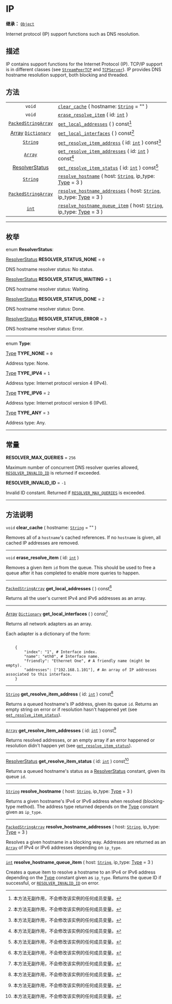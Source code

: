 <!-- ⚠ 请勿编辑本文件 ⚠ -->
<!-- 本文档使用脚本从 WeDot 引擎源码仓库生成。 -->
<!-- 生成脚本：https://github.com/WeDot-Engine/WeDot/tree/4.3/doc/tools/make_md.py； -->
<!-- 原文件：https://github.com/WeDot-Engine/WeDot/tree/4.3/doc/classes/IP.xml。 -->

<div id="_class_ip"></div>

# IP

**继承：** [`Object`](class_object.md)

Internet protocol (IP) support functions such as DNS resolution.

## 描述

IP contains support functions for the Internet Protocol (IP). TCP/IP support is in different classes (see [`StreamPeerTCP`](class_streampeertcp.md) and [`TCPServer`](class_tcpserver.md)). IP provides DNS hostname resolution support, both blocking and threaded.

## 方法

|||
|:-:|:--|
| `void`                                                      | [`clear_cache`](class_ip.md#class_ip_method_clear_cache) ( hostname: [`String`](class_string.md) = "" )                                                            |
| `void`                                                      | [`erase_resolve_item`](class_ip.md#class_ip_method_erase_resolve_item) ( id: [`int`](class_int.md) )                                                               |
| [`PackedStringArray`](class_packedstringarray.md)           | [`get_local_addresses`](class_ip.md#class_ip_method_get_local_addresses) ( ) const[^const]                                                                         |
| [Array](class_array.md) [`Dictionary`](class_dictionary.md) | [`get_local_interfaces`](class_ip.md#class_ip_method_get_local_interfaces) ( ) const[^const]                                                                       |
| [`String`](class_string.md)                                 | [`get_resolve_item_address`](class_ip.md#class_ip_method_get_resolve_item_address) ( id: [`int`](class_int.md) ) const[^const]                                     |
| [`Array`](class_array.md)                                   | [`get_resolve_item_addresses`](class_ip.md#class_ip_method_get_resolve_item_addresses) ( id: [`int`](class_int.md) ) const[^const]                                 |
| [ResolverStatus](#enum_ip_resolverstatus)                   | [`get_resolve_item_status`](class_ip.md#class_ip_method_get_resolve_item_status) ( id: [`int`](class_int.md) ) const[^const]                                       |
| [`String`](class_string.md)                                 | [`resolve_hostname`](class_ip.md#class_ip_method_resolve_hostname) ( host: [`String`](class_string.md), ip_type: [Type](#enum_ip_type) = 3 )                       |
| [`PackedStringArray`](class_packedstringarray.md)           | [`resolve_hostname_addresses`](class_ip.md#class_ip_method_resolve_hostname_addresses) ( host: [`String`](class_string.md), ip_type: [Type](#enum_ip_type) = 3 )   |
| [`int`](class_int.md)                                       | [`resolve_hostname_queue_item`](class_ip.md#class_ip_method_resolve_hostname_queue_item) ( host: [`String`](class_string.md), ip_type: [Type](#enum_ip_type) = 3 ) |

<!-- rst-class:: classref-section-separator -->

---

## 枚举

<div id="_class_enum_ip_resolverstatus"></div>

enum **ResolverStatus**: <div id="enum_ip_resolverstatus"></div>

<div id="_class_ip_constant_resolver_status_none"></div>

[ResolverStatus](#enum_ip_resolverstatus) **RESOLVER_STATUS_NONE** = ``0``

DNS hostname resolver status: No status.

<div id="_class_ip_constant_resolver_status_waiting"></div>

[ResolverStatus](#enum_ip_resolverstatus) **RESOLVER_STATUS_WAITING** = ``1``

DNS hostname resolver status: Waiting.

<div id="_class_ip_constant_resolver_status_done"></div>

[ResolverStatus](#enum_ip_resolverstatus) **RESOLVER_STATUS_DONE** = ``2``

DNS hostname resolver status: Done.

<div id="_class_ip_constant_resolver_status_error"></div>

[ResolverStatus](#enum_ip_resolverstatus) **RESOLVER_STATUS_ERROR** = ``3``

DNS hostname resolver status: Error.

<!-- rst-class:: classref-item-separator -->

---

<div id="_class_enum_ip_type"></div>

enum **Type**: <div id="enum_ip_type"></div>

<div id="_class_ip_constant_type_none"></div>

[Type](#enum_ip_type) **TYPE_NONE** = ``0``

Address type: None.

<div id="_class_ip_constant_type_ipv4"></div>

[Type](#enum_ip_type) **TYPE_IPV4** = ``1``

Address type: Internet protocol version 4 (IPv4).

<div id="_class_ip_constant_type_ipv6"></div>

[Type](#enum_ip_type) **TYPE_IPV6** = ``2``

Address type: Internet protocol version 6 (IPv6).

<div id="_class_ip_constant_type_any"></div>

[Type](#enum_ip_type) **TYPE_ANY** = ``3``

Address type: Any.

<!-- rst-class:: classref-section-separator -->

---

## 常量

<div id="_class_ip_constant_resolver_max_queries"></div>

**RESOLVER_MAX_QUERIES** = ``256`` <div id="class_ip_constant_resolver_max_queries"></div>

Maximum number of concurrent DNS resolver queries allowed, [`RESOLVER_INVALID_ID`](class_ip.md#class_ip_constant_resolver_invalid_id) is returned if exceeded.

<div id="_class_ip_constant_resolver_invalid_id"></div>

**RESOLVER_INVALID_ID** = ``-1`` <div id="class_ip_constant_resolver_invalid_id"></div>

Invalid ID constant. Returned if [`RESOLVER_MAX_QUERIES`](class_ip.md#class_ip_constant_resolver_max_queries) is exceeded.

<!-- rst-class:: classref-section-separator -->

---

## 方法说明

<div id="_class_ip_method_clear_cache"></div>

`void` **clear_cache** ( hostname: [`String`](class_string.md) = "" )<div id="class_ip_method_clear_cache"></div>

Removes all of a `hostname`'s cached references. If no `hostname` is given, all cached IP addresses are removed.

<!-- rst-class:: classref-item-separator -->

---

<div id="_class_ip_method_erase_resolve_item"></div>

`void` **erase_resolve_item** ( id: [`int`](class_int.md) )<div id="class_ip_method_erase_resolve_item"></div>

Removes a given item `id` from the queue. This should be used to free a queue after it has completed to enable more queries to happen.

<!-- rst-class:: classref-item-separator -->

---

<div id="_class_ip_method_get_local_addresses"></div>

[`PackedStringArray`](class_packedstringarray.md) **get_local_addresses** ( ) const[^const]<div id="class_ip_method_get_local_addresses"></div>

Returns all the user's current IPv4 and IPv6 addresses as an array.

<!-- rst-class:: classref-item-separator -->

---

<div id="_class_ip_method_get_local_interfaces"></div>

[Array](class_array.md) [`Dictionary`](class_dictionary.md) **get_local_interfaces** ( ) const[^const]<div id="class_ip_method_get_local_interfaces"></div>

Returns all network adapters as an array.

Each adapter is a dictionary of the form:

```

    {
        "index": "1", # Interface index.
        "name": "eth0", # Interface name.
        "friendly": "Ethernet One", # A friendly name (might be empty).
        "addresses": ["192.168.1.101"], # An array of IP addresses associated to this interface.
    }
```



<!-- rst-class:: classref-item-separator -->

---

<div id="_class_ip_method_get_resolve_item_address"></div>

[`String`](class_string.md) **get_resolve_item_address** ( id: [`int`](class_int.md) ) const[^const]<div id="class_ip_method_get_resolve_item_address"></div>

Returns a queued hostname's IP address, given its queue `id`. Returns an empty string on error or if resolution hasn't happened yet (see [`get_resolve_item_status`](class_ip.md#class_ip_method_get_resolve_item_status)).

<!-- rst-class:: classref-item-separator -->

---

<div id="_class_ip_method_get_resolve_item_addresses"></div>

[`Array`](class_array.md) **get_resolve_item_addresses** ( id: [`int`](class_int.md) ) const[^const]<div id="class_ip_method_get_resolve_item_addresses"></div>

Returns resolved addresses, or an empty array if an error happened or resolution didn't happen yet (see [`get_resolve_item_status`](class_ip.md#class_ip_method_get_resolve_item_status)).

<!-- rst-class:: classref-item-separator -->

---

<div id="_class_ip_method_get_resolve_item_status"></div>

[ResolverStatus](#enum_ip_resolverstatus) **get_resolve_item_status** ( id: [`int`](class_int.md) ) const[^const]<div id="class_ip_method_get_resolve_item_status"></div>

Returns a queued hostname's status as a [ResolverStatus](#enum_ip_resolverstatus) constant, given its queue `id`.

<!-- rst-class:: classref-item-separator -->

---

<div id="_class_ip_method_resolve_hostname"></div>

[`String`](class_string.md) **resolve_hostname** ( host: [`String`](class_string.md), ip_type: [Type](#enum_ip_type) = 3 )<div id="class_ip_method_resolve_hostname"></div>

Returns a given hostname's IPv4 or IPv6 address when resolved (blocking-type method). The address type returned depends on the [Type](#enum_ip_type) constant given as `ip_type`.

<!-- rst-class:: classref-item-separator -->

---

<div id="_class_ip_method_resolve_hostname_addresses"></div>

[`PackedStringArray`](class_packedstringarray.md) **resolve_hostname_addresses** ( host: [`String`](class_string.md), ip_type: [Type](#enum_ip_type) = 3 )<div id="class_ip_method_resolve_hostname_addresses"></div>

Resolves a given hostname in a blocking way. Addresses are returned as an [`Array`](class_array.md) of IPv4 or IPv6 addresses depending on `ip_type`.

<!-- rst-class:: classref-item-separator -->

---

<div id="_class_ip_method_resolve_hostname_queue_item"></div>

[`int`](class_int.md) **resolve_hostname_queue_item** ( host: [`String`](class_string.md), ip_type: [Type](#enum_ip_type) = 3 )<div id="class_ip_method_resolve_hostname_queue_item"></div>

Creates a queue item to resolve a hostname to an IPv4 or IPv6 address depending on the [Type](#enum_ip_type) constant given as `ip_type`. Returns the queue ID if successful, or [`RESOLVER_INVALID_ID`](class_ip.md#class_ip_constant_resolver_invalid_id) on error.

[^virtual]: 本方法通常需要用户覆盖才能生效。
[^const]: 本方法无副作用，不会修改该实例的任何成员变量。
[^vararg]: 本方法除了能接受在此处描述的参数外，还能够继续接受任意数量的参数。
[^constructor]: 本方法用于构造某个类型。
[^static]: 调用本方法无需实例，可直接使用类名进行调用。
[^operator]: 本方法描述的是使用本类型作为左操作数的有效运算符。
[^bitfield]: 这个值是由下列位标志构成位掩码的整数。
[^void]: 无返回值。
